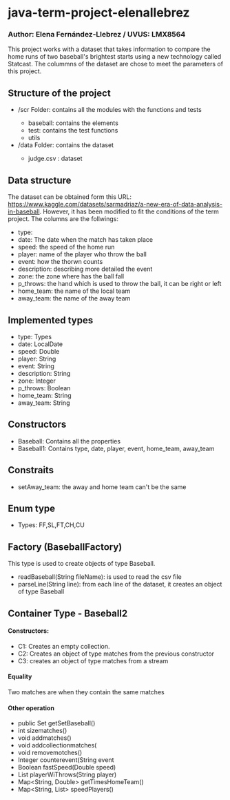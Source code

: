 # java-term-project-elenallebrez
### Author: Elena Fernández-Llebrez / UVUS: LMX8564

This project works with a dataset that takes information to compare the home runs of two baseball's brightest starts using a new technology called Statcast. 
The colummns of the dataset are chose to meet the parameters of this project.

## Structure of the project
<ul>
  <li>/scr Folder: contains all the modules with the functions and tests </li>
    <ul>
      <li>baseball: contains the elements</li>
      <li>test: contains the test functions</li>
      <li>utils</li>
    </ul>
  </li>
  <li>/data Folder: contains the dataset</li>
  <ul>
      <li>judge.csv : dataset</li>
    </ul>
</ul>

## Data structure
The dataset can be obtained form this URL: https://www.kaggle.com/datasets/sarmadriaz/a-new-era-of-data-analysis-in-baseball. However, it has been modified to fit the conditions of the term project.
The columns are the follwings:
- type: 
- date: The date when the match has taken place
- speed: the speed of the home run
- player: name of the player who throw the ball
- event: how the thorwn counts
- description: describing more detailed the event
- zone: the zone where has the ball fall
- p_throws: the hand which is used to throw the ball, it can be right or left
- home_team: the name of the local team
- away_team: the name of the away team

## Implemented types
- type: Types
- date: LocalDate
- speed: Double
- player: String
- event: String
- description: String
- zone: Integer
- p_throws: Boolean
- home_team: String
- away_team: String

## Constructors
- Baseball: Contains all the properties
- Baseball1: Contains type, date, player, event, home_team, away_team

## Constraits
- setAway_team: the away and home team can't be the same

## Enum type
- Types: FF,SL,FT,CH,CU

## Factory (BaseballFactory)
This type is used to create objects of type Baseball.
- readBaseball(String fileName): is used to read the csv file
- parseLine(String line): from each line of the dataset, it creates an object of type Baseball

## Container Type - Baseball2 
#### Constructors:
- C1: Creates an empty collection.
- C2: Creates an object of type matches from the previous constructor
- C3: creates an object of type matches from a stream

#### Equality
Two matches are when they contain the same matches

#### Other operation
- public Set<Baseball> getSetBaseball()
- int sizematches()
- void addmatches()
- void addcollectionmatches(
- void removemotches()
- Integer counterevent(String event
- Boolean fastSpeed(Double speed)
- List<String> playerWiThrows(String player)
- Map<String, Double> getTimesHomeTeam()
- Map<String, List<Double>> speedPlayers()
